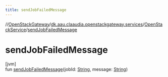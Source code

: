 ```yaml
---
title: sendJobFailedMessage
---
```

//[OpenStackGateway](../../../index.html)/[dk.aau.claaudia.openstackgateway.services](../index.html)/[OpenStackService](index.html)/[sendJobFailedMessage](send-job-failed-message.html)



# sendJobFailedMessage



[jvm]\
fun [sendJobFailedMessage](send-job-failed-message.html)(jobId: [String](https://kotlinlang.org/api/latest/jvm/stdlib/kotlin/-string/index.html), message: [String](https://kotlinlang.org/api/latest/jvm/stdlib/kotlin/-string/index.html))




